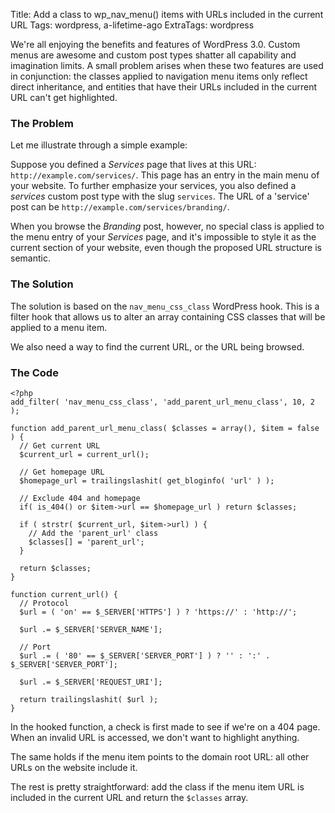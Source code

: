 Title: Add a class to wp_nav_menu() items with URLs included in the current URL
Tags: wordpress, a-lifetime-ago
ExtraTags: wordpress

We're all enjoying the benefits and features of WordPress 3.0. Custom menus are awesome and custom post types shatter all capability and imagination limits. A small problem arises when these two features are used in conjunction: the classes applied to navigation menu items only reflect direct inheritance, and entities that have their URLs included in the current URL can't get highlighted.
<!-- PELICAN_END_SUMMARY -->

### The Problem

Let me illustrate through a simple example:

Suppose you defined a *Services* page that lives at this URL: `http://example.com/services/`.
This page has an entry in the main menu of your website. To further emphasize your services, you also defined a *services* custom post type with the slug `services`. The URL of a 'service' post can be `http://example.com/services/branding/`.

When you browse the *Branding* post, however, no special class is applied to the menu entry of your *Services* page, and it's impossible to style it as the current section of your website, even though the proposed URL structure is semantic.

### The Solution

The solution is based on the `nav_menu_css_class` WordPress hook. This is a filter hook that allows us to alter an array containing CSS classes that will be applied to a menu item.

We also need a way to find the current URL, or the URL being browsed.

### The Code

```language-php
<?php
add_filter( 'nav_menu_css_class', 'add_parent_url_menu_class', 10, 2 );

function add_parent_url_menu_class( $classes = array(), $item = false ) {
  // Get current URL
  $current_url = current_url();

  // Get homepage URL
  $homepage_url = trailingslashit( get_bloginfo( 'url' ) );

  // Exclude 404 and homepage
  if( is_404() or $item->url == $homepage_url ) return $classes;

  if ( strstr( $current_url, $item->url) ) {
    // Add the 'parent_url' class
    $classes[] = 'parent_url';
  }

  return $classes;
}

function current_url() {
  // Protocol
  $url = ( 'on' == $_SERVER['HTTPS'] ) ? 'https://' : 'http://';

  $url .= $_SERVER['SERVER_NAME'];

  // Port
  $url .= ( '80' == $_SERVER['SERVER_PORT'] ) ? '' : ':' . $_SERVER['SERVER_PORT'];

  $url .= $_SERVER['REQUEST_URI'];

  return trailingslashit( $url );
}
```

In the hooked function, a check is first made to see if we're on a 404 page. When an invalid URL is accessed, we don't want to highlight anything.

The same holds if the menu item points to the domain root URL: all other URLs on the website include it.

The rest is pretty straightforward: add the class if the menu item URL is included in the current URL and return the `$classes` array.
